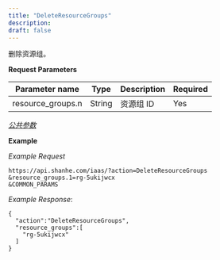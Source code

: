 ```yaml
---
title: "DeleteResourceGroups"
description: 
draft: false
---
```




删除资源组。

**Request Parameters**

| Parameter name | Type | Description | Required |
| --- | --- | --- | --- |
| resource_groups.n | String | 资源组 ID | Yes |

[_公共参数_](../../../parameters/)

**Example**

_Example Request_

```
https://api.shanhe.com/iaas/?action=DeleteResourceGroups
&resource_groups.1=rg-5ukijwcx
&COMMON_PARAMS
```

_Example Response_:

```
{
  "action":"DeleteResourceGroups",
  "resource_groups":[
    "rg-5ukijwcx"
  ]
}
```
